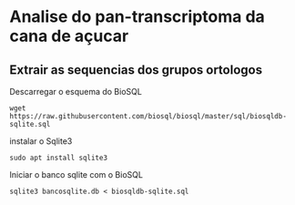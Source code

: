  # Analise do pan-transcriptoma da cana de açucar 

 ## Extrair as sequencias dos grupos ortologos 

 Descarregar o esquema do BioSQL

 ```
 wget https://raw.githubusercontent.com/biosql/biosql/master/sql/biosqldb-sqlite.sql 
 ```

 instalar o Sqlite3
 
 ```
 sudo apt install sqlite3
 ```

 Iniciar o banco sqlite com o BioSQL
 
```
sqlite3 bancosqlite.db < biosqldb-sqlite.sql 
```



